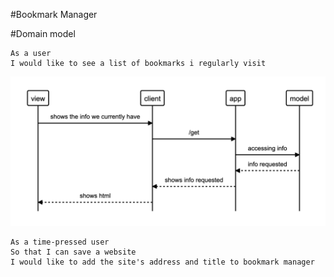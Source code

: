 #Bookmark Manager

#Domain model
```
As a user
I would like to see a list of bookmarks i regularly visit
```
![domain model](/Screenshot%202020-12-14%20at%2014.17.11.png)

```
As a time-pressed user
So that I can save a website
I would like to add the site's address and title to bookmark manager
```